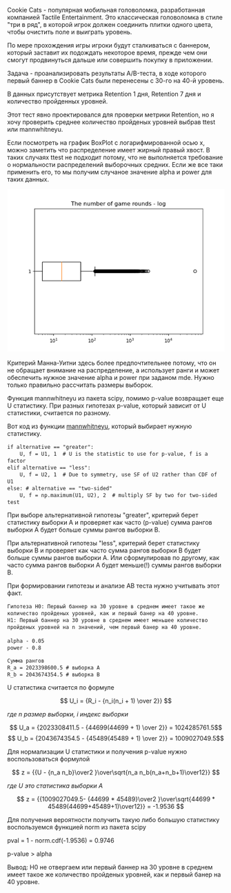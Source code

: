 Cookie Cats - популярная мобильная головоломка, разработанная компанией Tactile Entertainment. Это классическая головоломка в стиле "три в ряд", в которой игрок должен соединить плитки одного цвета, чтобы очистить поле и выиграть уровень.

По мере прохождения игры игроки будут сталкиваться с баннером, который заставит их подождать некоторое время, прежде чем они смогут продвинуться дальше или совершить покупку в приложении. 

Задача - проанализировать результаты A/B-теста, в ходе которого первый баннер в Cookie Cats были перенесены с 30-го на 40-й уровень. 

В данных присутствует метрика Retention 1 дня, Retention 7 дня и количество пройденных уровней.

Этот тест явно проектировался для проверки метрики Retention, но я хочу проверить среднее количество пройденых уровней выбрав ttest или mannwhitneyu.




Если посмотреть на график BoxPlot с логарифмированной осью x, можно заметить что распределение имеет жирный правый хвост. В таких случаях ttest не подходит потому, что не выполняется требование о нормальности распределений выборочных средних. Если же все таки применить его, то мы получим случаное значение alpha и power для таких данных. 

![image info](boxplot.png)

Критерий Манна-Уитни здесь более предпочтительнее потому, что он не обращает внимание на распределение, а использует ранги и может обеспечить нужное значение alpha и power при заданом mde. Нужно только правильно рассчитать размеры выборок.


Функция mannwhitneyu из пакета scipy, помимо p-value возвращает еще U статистику. При разных гипотезах p-value, который зависит от U статистики, считается по разному.

Вот код из функции [mannwhitneyu](https://github.com/scipy/scipy/blob/de80faf9d3480b9dbb9b888568b64499e0e70c19/scipy/stats/_mannwhitneyu.py#L475), который выбирает нужную статистику.

```
if alternative == "greater":
    U, f = U1, 1  # U is the statistic to use for p-value, f is a factor
elif alternative == "less":
    U, f = U2, 1  # Due to symmetry, use SF of U2 rather than CDF of U1
else: # alternative == "two-sided"
    U, f = np.maximum(U1, U2), 2  # multiply SF by two for two-sided test
``` 

При выборе альтернативной гипотезы "greater", критерий берет статистику выборки A и проверяет как часто (p-value) сумма рангов выборки А будет больше суммы рангов выборки B. 

При альтернативной гипотезы "less", критерий берет статистику выборки B и проверяет как часто сумма рангов выборки B будет больше суммы рангов выборки A. Или сформулировав по другому, как часто сумма рангов выборки А будет меньше(!) суммы рангов выборки B.

При формировании гипотезы и анализе AB теста нужно учитывать этот факт.

```
Гипотеза H0: Первый баннер на 30 уровне в среднем имеет такое же количество пройденых уровней, как и первый банер на 40 уровне.
H1: Первый баннер на 30 уровне в среднем имеет меньшее количество пройденых уровней на n значений, чем первый банер на 40 уровне.

alpha - 0.05
power - 0.8
```

```
Cумма рангов
R_a = 2023398600.5 # выборка A
R_b = 2043674354.5 # выборка B
```


U статистика считается по формуле 

$$ U_i = {R_i - {n_i(n_i + 1) \over 2}} $$

*где n размер выборки, i индекс выборки*


$$ U_a = {2023308411.5 - {44699(44699 + 1) \over 2}} = 1024285761.5$$
$$ U_b = {2043674354.5 - {45489(45489 + 1) \over 2}} = 1009027049.5$$



Для нормализации U статистики и получения p-value нужно воспользоваться формулой 

$$ z = {{U - {n_a n_b}\over2 }\over\sqrt{n_a n_b(n_a+n_b+1)\over12}} $$

*где U это статистика выборки A*

$$ z = {{1009027049.5- {44699 * 45489}\over2 }\over\sqrt{44699 * 45489(44699+45489+1)\over12}} = -1.9536 $$

Для получения вероятности получить такую либо большую статистику воспользуемся функцией norm из пакета scipy

pval  = 1 - norm.cdf(-1.9536) = 0.9746

p-value > alpha

Вывод: H0 не отвергаем или первый баннер на 30 уровне в среднем имеет такое же количество пройденых уровней, как и первый банер на 40 уровне.

